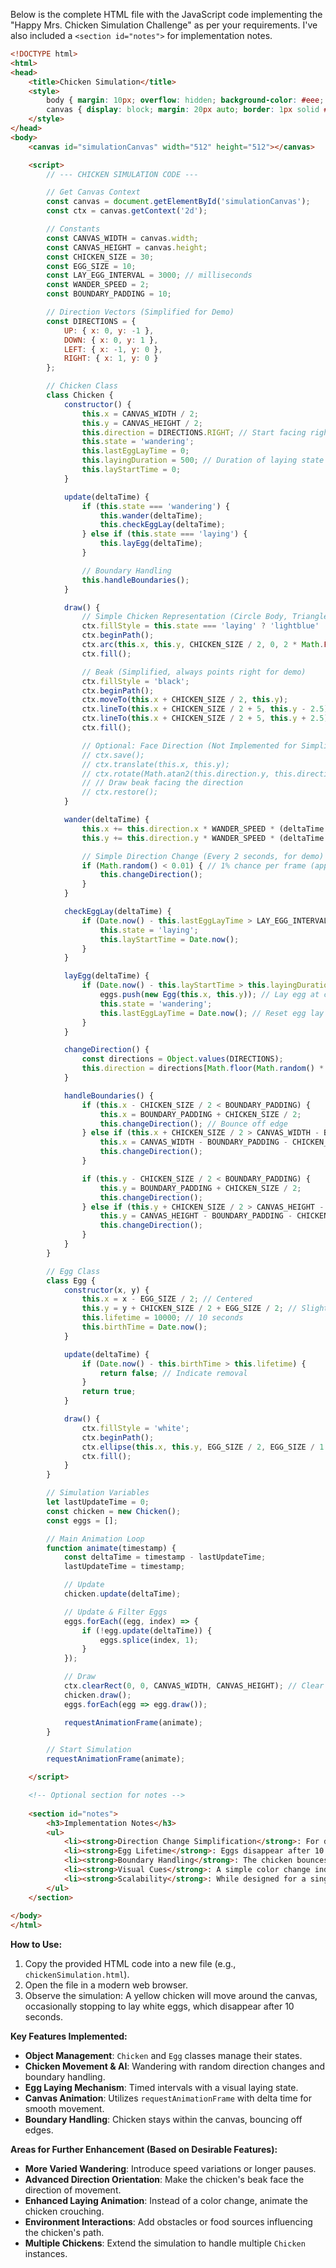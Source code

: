 Below is the complete HTML file with the JavaScript code implementing the "Happy Mrs. Chicken Simulation Challenge" as per your requirements. I've also included a `<section id="notes">` for implementation notes.

```html
<!DOCTYPE html>
<html>
<head>
    <title>Chicken Simulation</title>
    <style>
        body { margin: 10px; overflow: hidden; background-color: #eee; }
        canvas { display: block; margin: 20px auto; border: 1px solid #999; background-color: #90ee90; } /* Light green grass background */
    </style>
</head>
<body>
    <canvas id="simulationCanvas" width="512" height="512"></canvas>

    <script>
        // --- CHICKEN SIMULATION CODE ---

        // Get Canvas Context
        const canvas = document.getElementById('simulationCanvas');
        const ctx = canvas.getContext('2d');

        // Constants
        const CANVAS_WIDTH = canvas.width;
        const CANVAS_HEIGHT = canvas.height;
        const CHICKEN_SIZE = 30;
        const EGG_SIZE = 10;
        const LAY_EGG_INTERVAL = 3000; // milliseconds
        const WANDER_SPEED = 2;
        const BOUNDARY_PADDING = 10;

        // Direction Vectors (Simplified for Demo)
        const DIRECTIONS = {
            UP: { x: 0, y: -1 },
            DOWN: { x: 0, y: 1 },
            LEFT: { x: -1, y: 0 },
            RIGHT: { x: 1, y: 0 }
        };

        // Chicken Class
        class Chicken {
            constructor() {
                this.x = CANVAS_WIDTH / 2;
                this.y = CANVAS_HEIGHT / 2;
                this.direction = DIRECTIONS.RIGHT; // Start facing right
                this.state = 'wandering';
                this.lastEggLayTime = 0;
                this.layingDuration = 500; // Duration of laying state in ms
                this.layStartTime = 0;
            }

            update(deltaTime) {
                if (this.state === 'wandering') {
                    this.wander(deltaTime);
                    this.checkEggLay(deltaTime);
                } else if (this.state === 'laying') {
                    this.layEgg(deltaTime);
                }

                // Boundary Handling
                this.handleBoundaries();
            }

            draw() {
                // Simple Chicken Representation (Circle Body, Triangle Beak)
                ctx.fillStyle = this.state === 'laying' ? 'lightblue' : 'yellow'; // Visual cue for laying state
                ctx.beginPath();
                ctx.arc(this.x, this.y, CHICKEN_SIZE / 2, 0, 2 * Math.PI);
                ctx.fill();

                // Beak (Simplified, always points right for demo)
                ctx.fillStyle = 'black';
                ctx.beginPath();
                ctx.moveTo(this.x + CHICKEN_SIZE / 2, this.y);
                ctx.lineTo(this.x + CHICKEN_SIZE / 2 + 5, this.y - 2.5);
                ctx.lineTo(this.x + CHICKEN_SIZE / 2 + 5, this.y + 2.5);
                ctx.fill();

                // Optional: Face Direction (Not Implemented for Simplicity)
                // ctx.save();
                // ctx.translate(this.x, this.y);
                // ctx.rotate(Math.atan2(this.direction.y, this.direction.x));
                // // Draw beak facing the direction
                // ctx.restore();
            }

            wander(deltaTime) {
                this.x += this.direction.x * WANDER_SPEED * (deltaTime / 1000);
                this.y += this.direction.y * WANDER_SPEED * (deltaTime / 1000);

                // Simple Direction Change (Every 2 seconds, for demo)
                if (Math.random() < 0.01) { // 1% chance per frame (approx every 2 seconds at 60fps)
                    this.changeDirection();
                }
            }

            checkEggLay(deltaTime) {
                if (Date.now() - this.lastEggLayTime > LAY_EGG_INTERVAL) {
                    this.state = 'laying';
                    this.layStartTime = Date.now();
                }
            }

            layEgg(deltaTime) {
                if (Date.now() - this.layStartTime > this.layingDuration) {
                    eggs.push(new Egg(this.x, this.y)); // Lay egg at current position
                    this.state = 'wandering';
                    this.lastEggLayTime = Date.now(); // Reset egg lay timer
                }
            }

            changeDirection() {
                const directions = Object.values(DIRECTIONS);
                this.direction = directions[Math.floor(Math.random() * directions.length)];
            }

            handleBoundaries() {
                if (this.x - CHICKEN_SIZE / 2 < BOUNDARY_PADDING) {
                    this.x = BOUNDARY_PADDING + CHICKEN_SIZE / 2;
                    this.changeDirection(); // Bounce off edge
                } else if (this.x + CHICKEN_SIZE / 2 > CANVAS_WIDTH - BOUNDARY_PADDING) {
                    this.x = CANVAS_WIDTH - BOUNDARY_PADDING - CHICKEN_SIZE / 2;
                    this.changeDirection();
                }

                if (this.y - CHICKEN_SIZE / 2 < BOUNDARY_PADDING) {
                    this.y = BOUNDARY_PADDING + CHICKEN_SIZE / 2;
                    this.changeDirection();
                } else if (this.y + CHICKEN_SIZE / 2 > CANVAS_HEIGHT - BOUNDARY_PADDING) {
                    this.y = CANVAS_HEIGHT - BOUNDARY_PADDING - CHICKEN_SIZE / 2;
                    this.changeDirection();
                }
            }
        }

        // Egg Class
        class Egg {
            constructor(x, y) {
                this.x = x - EGG_SIZE / 2; // Centered
                this.y = y + CHICKEN_SIZE / 2 + EGG_SIZE / 2; // Slightly behind chicken
                this.lifetime = 10000; // 10 seconds
                this.birthTime = Date.now();
            }

            update(deltaTime) {
                if (Date.now() - this.birthTime > this.lifetime) {
                    return false; // Indicate removal
                }
                return true;
            }

            draw() {
                ctx.fillStyle = 'white';
                ctx.beginPath();
                ctx.ellipse(this.x, this.y, EGG_SIZE / 2, EGG_SIZE / 1.5, 0, 0, 2 * Math.PI);
                ctx.fill();
            }
        }

        // Simulation Variables
        let lastUpdateTime = 0;
        const chicken = new Chicken();
        const eggs = [];

        // Main Animation Loop
        function animate(timestamp) {
            const deltaTime = timestamp - lastUpdateTime;
            lastUpdateTime = timestamp;

            // Update
            chicken.update(deltaTime);

            // Update & Filter Eggs
            eggs.forEach((egg, index) => {
                if (!egg.update(deltaTime)) {
                    eggs.splice(index, 1);
                }
            });

            // Draw
            ctx.clearRect(0, 0, CANVAS_WIDTH, CANVAS_HEIGHT); // Clear with green background
            chicken.draw();
            eggs.forEach(egg => egg.draw());

            requestAnimationFrame(animate);
        }

        // Start Simulation
        requestAnimationFrame(animate);

    </script>

    <!-- Optional section for notes -->
    
    <section id="notes">
        <h3>Implementation Notes</h3>
        <ul>
            <li><strong>Direction Change Simplification</strong>: For demo purposes, direction changes are random with a 1% chance per frame. More complex AI could involve pathfinding or weighted random choices based on environment.</li>
            <li><strong>Egg Lifetime</strong>: Eggs disappear after 10 seconds. This can be adjusted via the `Egg.lifetime` property.</li>
            <li><strong>Boundary Handling</strong>: The chicken bounces off edges. More sophisticated handling could involve turning towards the center.</li>
            <li><strong>Visual Cues</strong>: A simple color change indicates the laying state. More complex animations (e.g., crouching) could enhance this.</li>
            <li><strong>Scalability</strong>: While designed for a single chicken, the architecture supports multiple instances by iterating over a `chickens` array in the update and draw loops.</li>
        </ul>
    </section>
    
</body>
</html>
```

**How to Use:**

1. Copy the provided HTML code into a new file (e.g., `chickenSimulation.html`).
2. Open the file in a modern web browser.
3. Observe the simulation: A yellow chicken will move around the canvas, occasionally stopping to lay white eggs, which disappear after 10 seconds.

**Key Features Implemented:**

- **Object Management**: `Chicken` and `Egg` classes manage their states.
- **Chicken Movement & AI**: Wandering with random direction changes and boundary handling.
- **Egg Laying Mechanism**: Timed intervals with a visual laying state.
- **Canvas Animation**: Utilizes `requestAnimationFrame` with delta time for smooth movement.
- **Boundary Handling**: Chicken stays within the canvas, bouncing off edges.

**Areas for Further Enhancement (Based on Desirable Features):**

- **More Varied Wandering**: Introduce speed variations or longer pauses.
- **Advanced Direction Orientation**: Make the chicken's beak face the direction of movement.
- **Enhanced Laying Animation**: Instead of a color change, animate the chicken crouching.
- **Environment Interactions**: Add obstacles or food sources influencing the chicken's path.
- **Multiple Chickens**: Extend the simulation to handle multiple `Chicken` instances.

<!-- Benchmark Info -->
<!-- Backend: llamacpp -->
<!-- Model: nvidia_Llama-3_3-Nemotron-Super-49B-v1-Q4_K_L.gguf -->
<!-- Prompt: chicken.md -->
<!-- Generation Time: 91.55s -->
<!-- Fallback Used: False -->